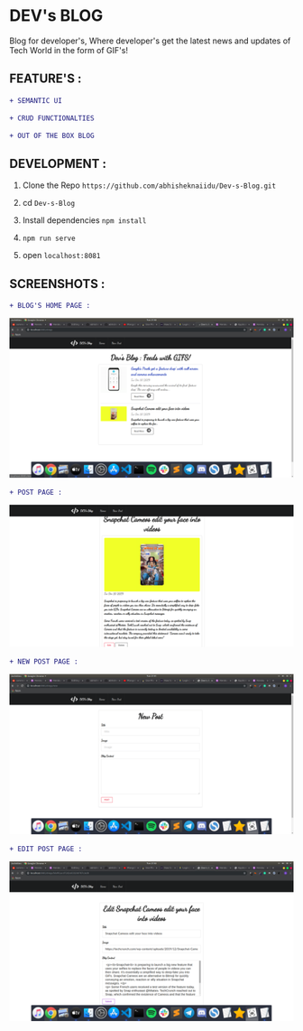 # DEV's BLOG

Blog for developer's, Where developer's get the latest news and updates of Tech World in the form of GIF's!

## FEATURE'S :

```diff
+ SEMANTIC UI
```
```diff
+ CRUD FUNCTIONALTIES
```
```diff
+ OUT OF THE BOX BLOG
```

## DEVELOPMENT :

1. Clone the Repo
   `https://github.com/abhisheknaiidu/Dev-s-Blog.git`
   
2. cd `Dev-s-Blog`

3. Install dependencies
   `npm install`
   
4. `npm run serve`

5. open `localhost:8081`

## SCREENSHOTS :

```diff
+ BLOG'S HOME PAGE :

```

![Screenshot](index.png)

```diff
+ POST PAGE :

```

![Screenshot](post.png)

```diff
+ NEW POST PAGE :

```

![Screenshot](new.png)

```diff
+ EDIT POST PAGE :

```

![Screenshot](edit.png)

